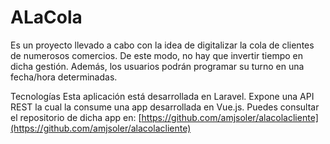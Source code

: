 # ALaCola
Es un proyecto llevado a cabo con la idea de digitalizar la cola de clientes de numerosos comercios. De este modo, no hay que invertir tiempo en dicha gestión. Además, los usuarios podrán programar su turno en una fecha/hora determinadas.

Tecnologías
Esta aplicación está desarrollada en Laravel. Expone una API REST la cual la consume una app desarrollada en Vue.js. Puedes consultar el repositorio de dicha app en: [https://github.com/amjsoler/alacolacliente](https://github.com/amjsoler/alacolacliente)
